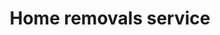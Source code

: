 ---
title: "Home removals service"
alt: "Full home removal service, including packing, transporting, and unpacking"
description: "Full home removal service, including packing, transporting, and unpacking"
category: "removals"
subcategory: "home-removals"
image: "/tradespeople/removals/home-removals.png"
ogImage: "/tradespeople/removals/home-removals.png"
colour: "blue"
pathtxt: "Home removals"
published: true
---
